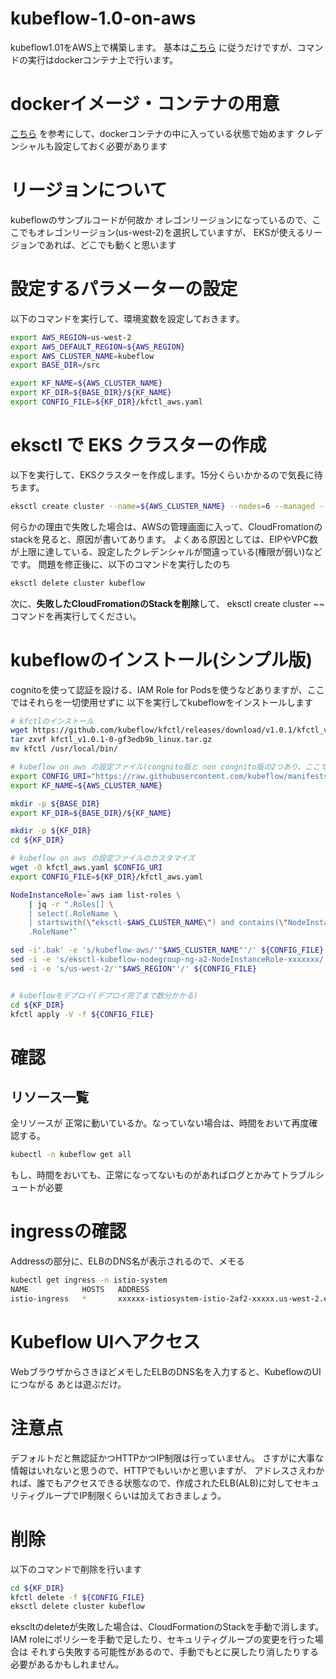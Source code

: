 # kubeflow-1.0-on-aws
kubeflow1.01をAWS上で構築します。
基本は[こちら](https://www.kubeflow.org/docs/aws/deploy/) に従うだけですが、コマンドの実行はdockerコンテナ上で行います。


# dockerイメージ・コンテナの用意
[こちら](https://github.com/asahi0301/eks-toolkit) を参考にして、dockerコンテナの中に入っている状態で始めます
クレデンシャルも設定しておく必要があります

# リージョンについて
kubeflowのサンプルコードが何故か オレゴンリージョンになっているので、ここでもオレゴンリージョン(us-west-2)を選択していますが、
EKSが使えるリージョンであれば、どこでも動くと思います

# 設定するパラメーターの設定
以下のコマンドを実行して、環境変数を設定しておきます。
```sh
export AWS_REGION=us-west-2
export AWS_DEFAULT_REGION=${AWS_REGION}
export AWS_CLUSTER_NAME=kubeflow
export BASE_DIR=/src

export KF_NAME=${AWS_CLUSTER_NAME}
export KF_DIR=${BASE_DIR}/${KF_NAME}
export CONFIG_FILE=${KF_DIR}/kfctl_aws.yaml
```


# eksctl で EKS クラスターの作成
以下を実行して、EKSクラスターを作成します。15分くらいかかるので気長に待ちます。
```sh
eksctl create cluster --name=${AWS_CLUSTER_NAME} --nodes=6 --managed --alb-ingress-access --region=${AWS_REGION}
```
何らかの理由で失敗した場合は、AWSの管理画面に入って、CloudFromationのstackを見ると、原因が書いてあります。
よくある原因としては、EIPやVPC数が上限に達している、設定したクレデンシャルが間違っている(権限が弱い)などです。
問題を修正後に、以下のコマンドを実行したのち

```sh
eksctl delete cluster kubeflow
```

次に、**失敗したCloudFromationのStackを削除**して、 eksctl create cluster ~~ コマンドを再実行してください。

# kubeflowのインストール(シンプル版)
cognitoを使って認証を設ける、IAM Role for Podsを使うなどありますが、ここではそれらを一切使用せずに
以下を実行してkubeflowをインストールします

```sh
# kfctlのインストール
wget https://github.com/kubeflow/kfctl/releases/download/v1.0.1/kfctl_v1.0.1-0-gf3edb9b_linux.tar.gz
tar zxvf kfctl_v1.0.1-0-gf3edb9b_linux.tar.gz
mv kfctl /usr/local/bin/

# kubeflow on aws の設定ファイル(congnito版と non congnito版の2つあり、ここでは no cognito版(無認証)を利用)
export CONFIG_URI="https://raw.githubusercontent.com/kubeflow/manifests/v1.0-branch/kfdef/kfctl_aws.v1.0.1.yaml"
export KF_NAME=${AWS_CLUSTER_NAME}

mkdir -p ${BASE_DIR}
export KF_DIR=${BASE_DIR}/${KF_NAME}

mkdir -p ${KF_DIR}
cd ${KF_DIR}

# kubeflow on aws の設定ファイルのカスタマイズ
wget -O kfctl_aws.yaml $CONFIG_URI
export CONFIG_FILE=${KF_DIR}/kfctl_aws.yaml

NodeInstanceRole=`aws iam list-roles \
    | jq -r ".Roles[] \
    | select(.RoleName \
    | startswith(\"eksctl-$AWS_CLUSTER_NAME\") and contains(\"NodeInstanceRole\")) \
    .RoleName"`

sed -i'.bak' -e 's/kubeflow-aws/'"$AWS_CLUSTER_NAME"'/' ${CONFIG_FILE}
sed -i -e 's/eksctl-kubeflow-nodegroup-ng-a2-NodeInstanceRole-xxxxxxx/'"$NodeInstanceRole"'/' ${CONFIG_FILE}
sed -i -e 's/us-west-2/'"$AWS_REGION"'/' ${CONFIG_FILE}


# kubeflowをデプロイ(デプロイ完了まで数分かかる)
cd ${KF_DIR}
kfctl apply -V -f ${CONFIG_FILE}
```


# 確認
## リソース一覧
全リソースが 正常に動いているか。なっていない場合は、時間をおいて再度確認する。
```sh
kubectl -n kubeflow get all
```
もし、時間をおいても、正常になってないものがあればログとかみてトラブルシュートが必要

# ingressの確認
Addressの部分に、ELBのDNS名が表示されるので、メモる
```sh
kubectl get ingress -n istio-system
NAME            HOSTS   ADDRESS                                                                  PORTS   AGE
istio-ingress   *       xxxxxx-istiosystem-istio-2af2-xxxxx.us-west-2.elb.amazonaws.com   80      5m46s
```

# Kubeflow UIへアクセス
WebブラウザからさきほどメモしたELBのDNS名を入力すると、KubeflowのUIにつながる
あとは遊ぶだけ。

# 注意点
デフォルトだと無認証かつHTTPかつIP制限は行っていません。
さすがに大事な情報はいれないと思うので、HTTPでもいいかと思いますが、
アドレスさえわかれば、誰でもアクセスできる状態なので、作成されたELB(ALB)に対してセキュリティグループでIP制限くらいは加えておきましょう。

# 削除
以下のコマンドで削除を行います

```sh
cd ${KF_DIR}
kfctl delete -f ${CONFIG_FILE}
eksctl delete cluster kubeflow
```
ekscltのdeleteが失敗した場合は、CloudFormationのStackを手動で消します。
IAM roleにポリシーを手動で足したり、セキュリティグループの変更を行った場合は
それすら失敗する可能性があるので、手動でもとに戻したり消したりする必要があるかもしれません。
